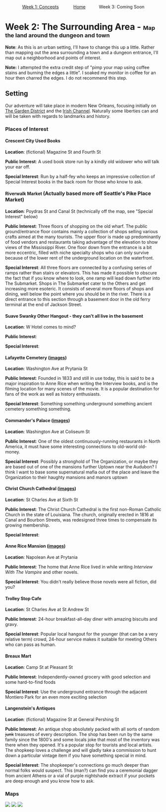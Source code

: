 <script> document.getElementById("project_title").innerHTML = "A Zoph Project"; </script>

<div align="center">
 <a href ="{{site.url}}/week1/week1-notes.html">Week 1: Concepts</a> &nbsp;&nbsp;&nbsp;&nbsp;&nbsp;&nbsp;&nbsp;&nbsp;&nbsp;&nbsp; 
 <a href="{{site.url}}/index.html">Home</a>&nbsp;&nbsp;&nbsp;&nbsp;&nbsp;&nbsp;&nbsp;&nbsp;&nbsp;&nbsp; 
 Week 3: Coming Soon
</div>

# Week 2: The Surrounding Area - <span style="font-size:large;">Map the land around the dungeon and town</span>
__Note__:  As this is an urban setting, I'll have to change this up a little.  Rather than mapping out the area
 surrounding a town and a dungeon entrance, I'll map out a neighborhood and points of interest.
  
__Note:__ I attempted the extra credit step of "pimp your map using coffee stains and burning the edges a little".  I
 soaked my monitor in coffee for an hour then charred the edges.  I do not recommend this step.
 
## Setting
Our adventure will take place in modern New Orleans, focusing initially on
 [The Garden District](https://en.wikipedia.org/wiki/Garden_District,_New_Orleans#History)
 and the [Irish Channel](https://en.wikipedia.org/wiki/Irish_Channel,_New_Orleans#History).  Naturally some liberties
 can and will be taken with regards to landmarks and history.

### Places of Interest
#### Crescent City Used Books 
**Location**: (fictional) Magazine St and Fourth St

**Public Interest**: A used book store run by a kindly old widower who will talk your ear off. 

**Special Interest**: Run by a half-fey who keeps an impressive collection of Special Interest books in the back
 room for those who know to ask.
  
#### Riverwalk Market <span style="font-size:medium;">(Actually based more off Seattle's Pike Place Market)</span>
**Location**: Poydras St and Canal St (technically off the map, see "Special Interest" below)

**Public Interest**: Three floors of shopping on the old wharf.  The public ground/entrance floor contains mainly a
 collection of shops selling various crafts aimed at the many tourists.  The upper floor is made up predominantly of 
 food vendors and restaurants taking advantage of the elevation to show views of the Mississippi River.  One floor 
 down from the entrance is a bit more eccentric, filled with niche specialty shops who can only survive because of 
 the lower rent of the underground location on the waterfront.  

**Special Interest**: All three floors are connected by a confusing series of ramps rather than stairs or elevators.
 This has made it possible to obscure the fact that if you know where to look, one ramp will lead  down further into
 The Submarket.  Shops in The Submarket cater to the Others and get increasing more esoteric.  It consists of several
 more floors of shops and dining, well below the point where you should be in the river.  There is a direct entrance to 
 this section through a basement door in the old ferry terminal at the end of Jackson Street.
    
#### Suave Swanky Other Hangout - they can't all live in the basement
**Location**: W Hotel comes to mind?  

**Public Interest**:

**Special Interest**:

#### Lafayette Cemetery ([images](https://tinyurl.com/y6wtx38z))
**Location**: Washington Ave at Prytania St

**Public Interest**: Founded in 1833 and still in use today, this is said to be a major inspiration to Anne Rice when
 writing the Interview books, and is the filming location for many scenes of the movie.  It is a popular destination
 for fans of the work as well as history enthusiasts.  

**Special Interest**: Something something underground something ancient cemetery something something. 

#### Commander's Palace ([images](https://tinyurl.com/y8rrwyyx))
**Location**: Washington Ave at Coliseum St

**Public Interest**: One of the oldest continuously-running restaurants in North America, it must have some
 interesting connections to old-world old-money.  

**Special Interest**:  Possibly a stronghold of The Organization, or maybe they are based out of one of the mansions
 further Uptown near the Audubon?  I think I want to base some supernatural mafia out of the place and leave the
 Organization to their haughty mansions and manors uptown

#### Christ Church Cathedral ([images](https://tinyurl.com/y7kp2xes))
**Location**: St Charles Ave at Sixth St

**Public Interest**: The Christ Church Cathedral is the first non-Roman Catholic Church in the state of Louisiana. The
 church, originally erected in 1816 at Canal and Bourbon Streets, was redesigned three times to compensate its growing 
 membership.

**Special Interest**:  

#### Anne Rice Mansion ([images](https://tinyurl.com/ycxahccy))
**Location**: Napolean Ave at Prytania

**Public Interest**: The home that Anne Rice lived in while writing _Interview With The Vampire_ and other novels.

**Special Interest**: You didn't really believe those novels were all fiction, did you?

#### Trolley Stop Cafe
**Location**: St Charles Ave at St Andrew St

**Public Interest**: 24-hour breakfast-all-day diner with amazing biscuits and gravy.  

**Special Interest**: Popular local hangout for the younger (that can be a very relative term) crowd, 24-hour service
 makes it suitable for meeting Others who can pass as human. 

#### Breaux Mart
**Location**:  Camp St at Pleasant St

**Public Interest**: Independently-owned grocery with good selection and some hard-to-find foods

**Special Interest**: Use the underground entrance through the adjacent Montiero Park for an even more exciting
 selection  

#### Langenstein's Antiques
**Location**: (fictional) Magazine St at General Pershing St

**Public Interest**: An antique shop absolutely packed with all sorts of random ~~junk~~ treasures of every
 description.  The shop has been run by the same family since the 1800's and some locals joke that most of the
  inventory was there when they opened.  It's a popular stop for tourists and local artists.  The shopkeep loves a
  challenge and will gladly take a commission to hunt down a particular vintage item if you have something special in
  mind.
       
**Special Interest**: The shopkeeper's connections go much deeper than normal folks would suspect.  This (man?) can
 find you a ceremonial dagger from ancient Athens or a vial of purple nightshade extract if your pockets are deep
 enough and you know how to ask. 

### Maps
<img src="{{site.url}}/images/new-orleans-redo-beige.jpg" />
<img src="{{site.url}}/images/garden-district.png" />
<img src="{{site.url}}/images/french-quarter.png" />
